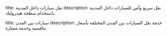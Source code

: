 title: نقل سيارات داخل المدينة
description: نقل سريع وآمن للسيارات داخل المدينة باستخدام سطحة هيدروليك.

title: سيارات بين المدن
description: خدمة نقل السيارات بين المدن المختلفة بأسعار تنافسية وخدمة ممتازة.
